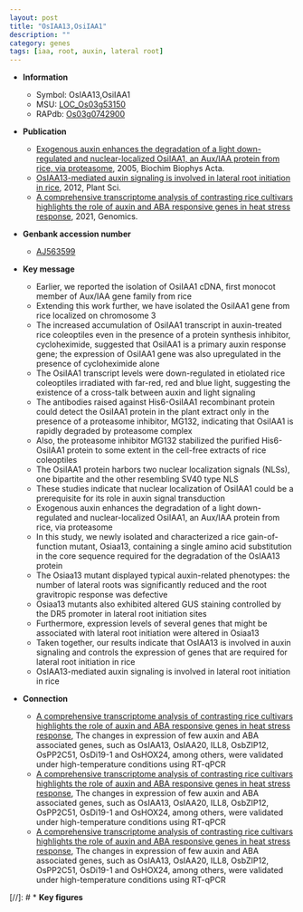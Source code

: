 ```yaml
---
layout: post
title: "OsIAA13,OsiIAA1"
description: ""
category: genes
tags: [iaa, root, auxin, lateral root]
---
```


* **Information**  
    + Symbol: OsIAA13,OsiIAA1  
    + MSU: [LOC_Os03g53150](http://rice.plantbiology.msu.edu/cgi-bin/ORF_infopage.cgi?orf=LOC_Os03g53150)  
    + RAPdb: [Os03g0742900](http://rapdb.dna.affrc.go.jp/viewer/gbrowse_details/irgsp1?name=Os03g0742900)  

* **Publication**  
    + [Exogenous auxin enhances the degradation of a light down-regulated and nuclear-localized OsiIAA1, an Aux/IAA protein from rice, via proteasome](http://www.ncbi.nlm.nih.gov/pubmed?term=Exogenous+auxin+enhances+the+degradation+of+a+light+down-regulated+and+nuclear-localized+OsiIAA1,+an+Aux/IAA+protein+from+rice,+via+proteasome%5BTitle%5D), 2005, Biochim Biophys Acta.
    + [OsIAA13-mediated auxin signaling is involved in lateral root initiation in rice](http://www.ncbi.nlm.nih.gov/pubmed?term=OsIAA13-mediated+auxin+signaling+is+involved+in+lateral+root+initiation+in+rice%5BTitle%5D), 2012, Plant Sci.
    + [A comprehensive transcriptome analysis of contrasting rice cultivars highlights the role of auxin and ABA responsive genes in heat stress response](http://www.ncbi.nlm.nih.gov/pubmed?term=A+comprehensive+transcriptome+analysis+of+contrasting+rice+cultivars+highlights+the+role+of+auxin+and+ABA+responsive+genes+in+heat+stress+response%5BTitle%5D), 2021, Genomics.

* **Genbank accession number**  
    + [AJ563599](http://www.ncbi.nlm.nih.gov/nuccore/AJ563599)

* **Key message**  
    + Earlier, we reported the isolation of OsiIAA1 cDNA, first monocot member of Aux/IAA gene family from rice
    + Extending this work further, we have isolated the OsiIAA1 gene from rice localized on chromosome 3
    + The increased accumulation of OsiIAA1 transcript in auxin-treated rice coleoptiles even in the presence of a protein synthesis inhibitor, cycloheximide, suggested that OsiIAA1 is a primary auxin response gene; the expression of OsiIAA1 gene was also upregulated in the presence of cycloheximide alone
    + The OsiIAA1 transcript levels were down-regulated in etiolated rice coleoptiles irradiated with far-red, red and blue light, suggesting the existence of a cross-talk between auxin and light signaling
    + The antibodies raised against His6-OsiIAA1 recombinant protein could detect the OsiIAA1 protein in the plant extract only in the presence of a proteasome inhibitor, MG132, indicating that OsiIAA1 is rapidly degraded by proteasome complex
    + Also, the proteasome inhibitor MG132 stabilized the purified His6-OsiIAA1 protein to some extent in the cell-free extracts of rice coleoptiles
    + The OsiIAA1 protein harbors two nuclear localization signals (NLSs), one bipartite and the other resembling SV40 type NLS
    + These studies indicate that nuclear localization of OsiIAA1 could be a prerequisite for its role in auxin signal transduction
    + Exogenous auxin enhances the degradation of a light down-regulated and nuclear-localized OsiIAA1, an Aux/IAA protein from rice, via proteasome
    + In this study, we newly isolated and characterized a rice gain-of-function mutant, Osiaa13, containing a single amino acid substitution in the core sequence required for the degradation of the OsIAA13 protein
    + The Osiaa13 mutant displayed typical auxin-related phenotypes: the number of lateral roots was significantly reduced and the root gravitropic response was defective
    + Osiaa13 mutants also exhibited altered GUS staining controlled by the DR5 promoter in lateral root initiation sites
    + Furthermore, expression levels of several genes that might be associated with lateral root initiation were altered in Osiaa13
    + Taken together, our results indicate that OsIAA13 is involved in auxin signaling and controls the expression of genes that are required for lateral root initiation in rice
    + OsIAA13-mediated auxin signaling is involved in lateral root initiation in rice

* **Connection**  
    + [A comprehensive transcriptome analysis of contrasting rice cultivars highlights the role of auxin and ABA responsive genes in heat stress response](http://www.ncbi.nlm.nih.gov/pubmed?term=A+comprehensive+transcriptome+analysis+of+contrasting+rice+cultivars+highlights+the+role+of+auxin+and+ABA+responsive+genes+in+heat+stress+response%5BTitle%5D),  The changes in expression of few auxin and ABA associated genes, such as OsIAA13, OsIAA20, ILL8, OsbZIP12, OsPP2C51, OsDi19-1 and OsHOX24, among others, were validated under high-temperature conditions using RT-qPCR
    + [A comprehensive transcriptome analysis of contrasting rice cultivars highlights the role of auxin and ABA responsive genes in heat stress response](http://www.ncbi.nlm.nih.gov/pubmed?term=A+comprehensive+transcriptome+analysis+of+contrasting+rice+cultivars+highlights+the+role+of+auxin+and+ABA+responsive+genes+in+heat+stress+response%5BTitle%5D),  The changes in expression of few auxin and ABA associated genes, such as OsIAA13, OsIAA20, ILL8, OsbZIP12, OsPP2C51, OsDi19-1 and OsHOX24, among others, were validated under high-temperature conditions using RT-qPCR
    + [A comprehensive transcriptome analysis of contrasting rice cultivars highlights the role of auxin and ABA responsive genes in heat stress response](http://www.ncbi.nlm.nih.gov/pubmed?term=A+comprehensive+transcriptome+analysis+of+contrasting+rice+cultivars+highlights+the+role+of+auxin+and+ABA+responsive+genes+in+heat+stress+response%5BTitle%5D),  The changes in expression of few auxin and ABA associated genes, such as OsIAA13, OsIAA20, ILL8, OsbZIP12, OsPP2C51, OsDi19-1 and OsHOX24, among others, were validated under high-temperature conditions using RT-qPCR

[//]: # * **Key figures**  


